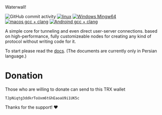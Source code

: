 Waterwall!

![GitHub commit activity](https://img.shields.io/github/commit-activity/m/radkesvat/WaterWall)
[![linux](https://github.com/radkesvat/WaterWall/actions/workflows/cmake-multi-linux.yml/badge.svg)](https://github.com/radkesvat/WaterWall/actions/workflows/cmake-multi-linux.yml)
[![Windows Mingw64](https://github.com/radkesvat/WaterWall/actions/workflows/cmake-mingw-windows.yml/badge.svg)](https://github.com/radkesvat/WaterWall/actions/workflows/cmake-mingw-windows.yml)
[![macos gcc + clang](https://github.com/radkesvat/WaterWall/actions/workflows/cmake-multi-macos.yml/badge.svg)](https://github.com/radkesvat/WaterWall/actions/workflows/cmake-multi-macos.yml)
[![Androind gcc + clang](https://github.com/radkesvat/WaterWall/actions/workflows/cmake-multi-android.yml/badge.svg)](https://github.com/radkesvat/WaterWall/actions/workflows/cmake-multi-android.yml)

A simple core for tunneling and even direct user-server connections. based on high-performance, fully customizeable nodes for creating any kind of protocol without writing code for it.

To start please read the [docs](https://github.com/radkesvat/WaterWall/wiki). (The documents are currently only in Persian language.)

# Donation

Those who are willing to donate can send to this TRX wallet

```
TJpNiqtg3ddkrToUxm6tGhEaoaU9i1UK5c
```

Thanks for the support! ❤
